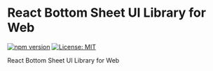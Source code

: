 # React Bottom Sheet UI Library for Web

[![npm version](https://badge.fury.io/js/react-bottom-sheet-booung.svg)](https://badge.fury.io/js/react-bottom-sheet-booung)
[![License: MIT](https://img.shields.io/badge/License-MIT-yellow.svg)](https://opensource.org/licenses/MIT)

React Bottom Sheet UI Library for Web
